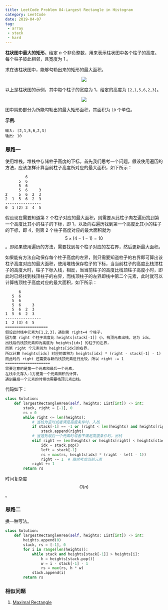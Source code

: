 ```yaml
---
title: LeetCode Problem 84-Largest Rectangle in Histogram
category: LeetCode
date: 2019-04-07
tag:
 - array
 - stack
 - hard
---
```


**柱状图中最大的矩形**。给定 *n* 个非负整数，用来表示柱状图中各个柱子的高度。每个柱子彼此相邻，且宽度为 1 。

求在该柱状图中，能够勾勒出来的矩形的最大面积。

<!-- more -->

<center><img src="https://ws2.sinaimg.cn/large/006tKfTcly1g1jz4quhbhj305805odft.jpg" /></center>

以上是柱状图的示例，其中每个柱子的宽度为 1，给定的高度为 `[2,1,5,6,2,3]`。 

<center><img src="https://ws3.sinaimg.cn/large/006tKfTcly1g1jz3ot4jbj305805o0sv.jpg" /></center>

图中阴影部分为所能勾勒出的最大矩形面积，其面积为 `10` 个单位。

**示例:**

```
输入: [2,1,5,6,2,3]
输出: 10
```

### 思路一

使用堆栈，堆栈中存储柱子高度的下标。首先我们思考一个问题，假设使用遍历的方法，应该怎样计算当前柱子高度所对应的最大面积，如下所示：

```
         6
      5  6
      5  6
      5  6     3
2     5  6  2  3
2  1  5  6  2  3
----------------
0  1 (2) 3  4  5
```

假设现在需要知道第 2 个柱子对应的最大面积，则需要从此柱子向左遍历找到第一个高度比其小的柱子的下标，即 1，以及向右遍历找到第一个高度比其小的柱子的下标，即 4，则第 2 个柱子高度对应的最大面积就为 $$5 \times (4-1-1) = 10$$。即如果使用遍历的方法，需要找到每个柱子对应的左右界，然后更新最大面积。

如果能有方法自动保存每个柱子高度的左界，则只需要知道柱子的右界即可算出该柱子高度对应的最大面积，使用堆栈保存柱子的下标，当当前柱子的高度比栈顶柱子的高度大时，柱子下标入栈，相反，当当前柱子的高度比栈顶柱子高度小时，即此时已经找到栈顶柱子的右界，而栈顶柱子的左界即栈中第二个元素，此时就可以计算栈顶柱子高度对应的最大面积，如下所示：

```
      6 
   5  6
   5  6
   5  6     3
   5  6  2  3
1  5  6  2  3
----------------
1  2 (3) 4  5
===================
假设此时栈中元素为[1,2,3]，遇到第 right=4 个柱子，
因为第 right 个柱子高度比 heights[stack[-1]] 小，栈顶元素出栈，记为 idx，
出栈后的栈顶元素即为高度为 heights[idx] 的柱子的左界，
而第 right 个元素则为 heights[idx]的右界，
所以计算 heights[idx] 对应的面积为 heights[idx] * (right - stack[-1] - 1)
而此时的 right 还需要与新的栈顶元素进行比较，所以 right -= 1
====================
需要注意的是第一个元素和最后一个元素，
在栈中先存入-1方便第一个元素面积的计算，
遇到最后一个元素的时候也需要栈顶元素出栈。
```

代码如下：

```python
class Solution:
    def largestRectangleArea(self, heights: List[int]) -> int:
        stack, right = [-1], 0
        rs = 0
        while right <= len(heights):
            # 当栈为空时或者满足高度条件时，入栈
            if stack[-1] == -1 or (right < len(heights) and heights[right] >= heights[stack[-1]]):
                stack.append(right)
            # 当遇到最后一个元素时或者不满足高度条件时，出栈
            elif right == len(heights) or heights[right] < heights[stack[-1]]:
                idx = stack.pop()
                left = stack[-1]
                rs = max(rs, heights[idx] * (right - left - 1))
                right -= 1  # 继续考虑当前元素
            right += 1
        return rs
```

时间复杂度 $$O(n)$$。

### 思路二

换一种写法。

```python
class Solution:
    def largestRectangleArea(self, heights: List[int]) -> int:
        heights.append(0)
        stack, rs = [-1], 0
        for i in range(len(heights)):
            while stack and heights[stack[-1]] > heights[i]:
                h = heights[stack.pop()]
                w = i - stack[-1] - 1
                rs = max(rs, h * w)
            stack.append(i)
        return rs
```

### 相似问题

1. [Maximal Rectangle](https://leetcode.com/problems/maximal-rectangle/)